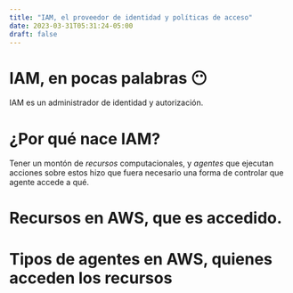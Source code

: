 ```yaml
---
title: "IAM, el proveedor de identidad y políticas de acceso"
date: 2023-03-31T05:31:24-05:00
draft: false
---
```


# IAM, en pocas palabras 😶

IAM es un administrador de identidad y autorización.

# ¿Por qué nace IAM?

Tener un montón de _recursos_ computacionales, y _agentes_ que ejecutan acciones sobre estos hizo que
fuera necesario una forma de controlar que agente accede a qué.

# Recursos en AWS, que es accedido.

# Tipos de agentes en AWS, quienes acceden los recursos

